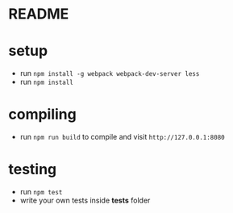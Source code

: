 # README

# setup
* run `npm install -g webpack webpack-dev-server less`
* run `npm install`

# compiling
* run `npm run build` to compile and visit `http://127.0.0.1:8080`

# testing
* run `npm test`
* write your own tests inside __tests__ folder
